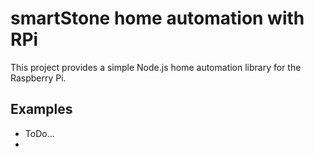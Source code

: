 
# smartStone home automation with RPi

This project provides a simple Node.js home automation library for the Raspberry Pi.

## Examples ##
- ToDo...
- 


